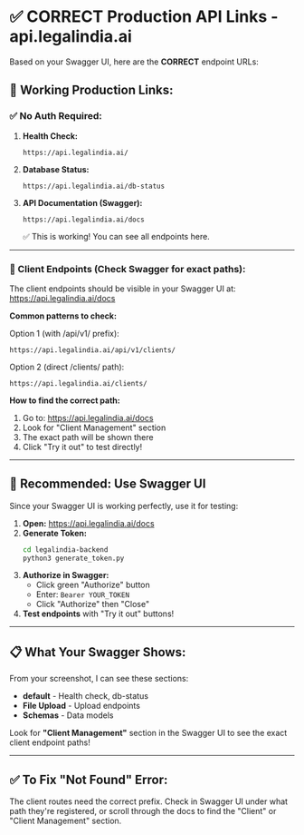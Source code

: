 # ✅ CORRECT Production API Links - api.legalindia.ai

Based on your Swagger UI, here are the **CORRECT** endpoint URLs:

## 🔗 Working Production Links:

### ✅ No Auth Required:

1. **Health Check:**
   ```
   https://api.legalindia.ai/
   ```

2. **Database Status:**
   ```
   https://api.legalindia.ai/db-status
   ```

3. **API Documentation (Swagger):**
   ```
   https://api.legalindia.ai/docs
   ```
   ✅ This is working! You can see all endpoints here.

---

### 🔐 Client Endpoints (Check Swagger for exact paths):

The client endpoints should be visible in your Swagger UI at:
https://api.legalindia.ai/docs

**Common patterns to check:**

Option 1 (with /api/v1/ prefix):
```
https://api.legalindia.ai/api/v1/clients/
```

Option 2 (direct /clients/ path):
```
https://api.legalindia.ai/clients/
```

**How to find the correct path:**
1. Go to: https://api.legalindia.ai/docs
2. Look for "Client Management" section
3. The exact path will be shown there
4. Click "Try it out" to test directly!

---

## 🎯 Recommended: Use Swagger UI

Since your Swagger UI is working perfectly, use it for testing:

1. **Open:** https://api.legalindia.ai/docs
2. **Generate Token:**
   ```bash
   cd legalindia-backend
   python3 generate_token.py
   ```
3. **Authorize in Swagger:**
   - Click green "Authorize" button
   - Enter: `Bearer YOUR_TOKEN`
   - Click "Authorize" then "Close"
4. **Test endpoints** with "Try it out" buttons!

---

## 📋 What Your Swagger Shows:

From your screenshot, I can see these sections:
- **default** - Health check, db-status
- **File Upload** - Upload endpoints
- **Schemas** - Data models

Look for **"Client Management"** section in the Swagger UI to see the exact client endpoint paths!

---

## ✅ To Fix "Not Found" Error:

The client routes need the correct prefix. Check in Swagger UI under what path they're registered, or scroll through the docs to find the "Client" or "Client Management" section.


